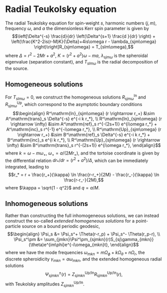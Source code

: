 # Radial Teukolsky equation

The radial Teukolsky equation for spin-weight $s$, harmonic numbers $(j,m)$, frequency $\omega$, and $a$ the dimensionless Kerr spin parameter is given by
$$\left[\Delta^{-s} \frac{d}{dr} \left(\Delta^{s+1} \frac{d }{dr}  \right) + \left(\frac{K^2-2is(r-M)K}{\Delta}+4is\omega r - \lambda_{sjm\omega} \right)\right]R_{sjm\omega} = T_{slm\omega},$$
where $\Delta=r^2-2Mr+a^2$, $K=(r^2+a^2)\omega-ma$, $\lambda_{sjm\omega}$ is the spheroidal eigenvalue (separation constant), and $T_{slm\omega}$ is the radial decomposition of the source.

## Homogeneous solutions

For $T_{slm\omega} = 0$, we construct the homogeneous solutions $R^\mathrm{In}_{sjm\omega}$ and $R^\mathrm{Up}_{sjm\omega}$, which correspond to the asymptotic boundary conditions
$$\begin{align}
    R^\mathrm{In}_{sjm\omega} (r \rightarrow r_+) &\sim A^\mathrm{trans}_s \Delta^{-s} e^{-i k r_*},
    \\
    R^\mathrm{In}_{sjm\omega} (r \rightarrow \infty) &\sim A^\mathrm{ref}_s r^{-(2s+1)} e^{i\omega r_*}
    + A^\mathrm{inc}_s r^{-1} e^{-i\omega r_*},
    \\
    R^\mathrm{Up}_{sjm\omega} (r \rightarrow r_+) &\sim B^\mathrm{ref}_s \Delta^{-s} e^{-i k r_*}
    + B^\mathrm{inc}_s e^{i k r_*},
    \\
    R^\mathrm{Up}_{sjm\omega} (r \rightarrow \infty) &\sim 
    B^\mathrm{trans}_s r^{-(2s+1)} e^{i\omega r_*},
\end{align}$$
where $k = \omega - m \omega_+$, $\omega_+ = a/(2Mr_+)$, and the tortoise coordinate is given by the differential relation $dr_{*}/dr = (r^2+a^2)/\Delta$, which can be immediately integrated, leading to
$$r_* = r + \frac{r_+}{\kappa} \ln \frac{r-r_+}{2M} - \frac{r_-}{\kappa} \ln \frac{r-r_-}{2M},$$
where $\kappa = \sqrt{1 - q^2}$ and $q = a/M$.

## Inhomogeneous solutions

Rather than constructing the full inhomogeneous solutions, we can instead construct the so-called *extended homogeneous solutions* for a point-particle source on a bound periodic geodesic,
$$\begin{align}
    \Psi_s &= \Psi_s^+ \Theta(r-r_p) + \Psi_s^- \Theta(r_p-r),
    \\
    \Psi_s^\pm &= \sum_{jmkn}\Psi^\pm_{sjmkn}(r)S_{sj\gamma_{mkn}}(\theta)e^{im\phi}e^{-i\omega_{mkn}t},
\end{align}$$
where we have the mode frequencies $\omega_{mkn} = m\Omega_\phi + k \Omega_\theta + n \Omega_r$, the discrete spheroidicity $\gamma_{mkn} = a\omega_{mkn}$, and the extended homogeneous radial solutions
$$
    \Psi^\pm_{sjmkn}(r) = Z^{\mathrm{Up/In}}_{sjmkn} R^{\mathrm{Up/In}}_{sjmkn}(r),
$$
with Teukolsky amplitudes $Z^{\mathrm{Up/In}}_{sjmkn}$.